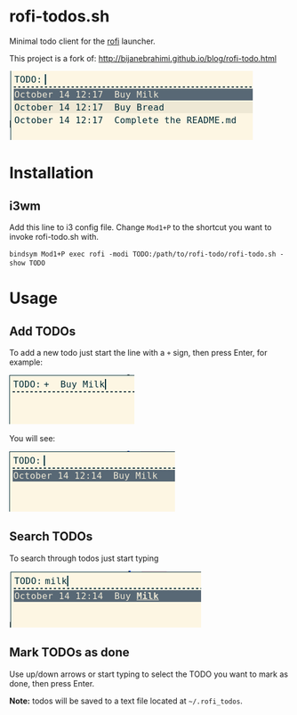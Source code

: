 # rofi-todos.sh

Minimal todo client for the [rofi](https://github.com/DaveDavenport/rofi) launcher.

This project is a fork of: http://bijanebrahimi.github.io/blog/rofi-todo.html

![todo](screenshots/todos.png)



# Installation

## i3wm

Add this line to i3 config file. Change `Mod1+P` to the shortcut you want to invoke rofi-todo.sh with.

```
bindsym Mod1+P exec rofi -modi TODO:/path/to/rofi-todo/rofi-todo.sh -show TODO
```


# Usage

## Add TODOs

To add a new todo just start the line with a `+` sign, then press Enter, for example:

![Add](screenshots/add-todo.png)


You will see:

![added](screenshots/added-todo.png)


## Search TODOs

To search through todos just start typing 

![search](screenshots/search-todo.png)

## Mark TODOs as done

Use up/down arrows or start typing to select the TODO you want to mark as done, then press Enter.


 **Note:**  todos will be saved to a text file located at `~/.rofi_todos`.
